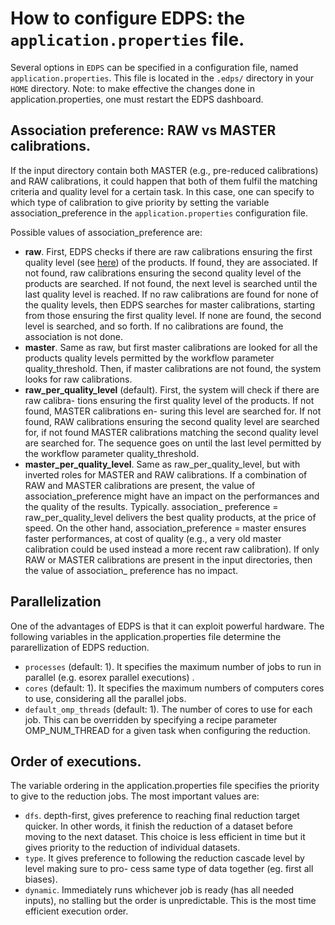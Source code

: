 # How to configure EDPS: the `application.properties` file.

Several options in `EDPS` can be specified in a configuration file, named `application.properties`.
This file is located in the `.edps/` directory in your `HOME` directory. 
Note: to make effective the changes done in application.properties, one must restart the EDPS dashboard.


## Association preference: RAW vs MASTER calibrations.

If the input directory contain both MASTER (e.g., pre-reduced calibrations) and RAW calibrations, it
could happen that both of them fulfil the matching criteria and quality level for a
certain task. In this case, one can specify to which type of calibration to give priority by setting the
variable association_preference in the `application.properties` configuration file.

Possible values of association_preference are:
 - **raw**. First, EDPS checks if there are raw calibrations ensuring the first quality level (see [here](
   ../common/main_concepts.md#association_levels)) of the
products. If found, they are associated. If not found, raw calibrations ensuring the second quality
level of the products are searched. If not found, the next level is searched until the last quality
level  is reached.
If no raw calibrations are found for none of the quality levels, then EDPS searches for master
calibrations, starting from those ensuring the first quality level. If none are found, the second
level is searched, and so forth. If no calibrations are found, the association is not done.
- **master**. Same as raw, but first master calibrations are looked for all the products quality levels
permitted by the workflow parameter quality_threshold. Then, if master
calibrations are not found, the system looks for raw calibrations.
- **raw_per_quality_level** (default). First, the system will check if there are raw calibra-
tions ensuring the first quality level of the products. If not found, MASTER calibrations en-
suring this level are searched for. If not found, RAW calibrations ensuring the second quality
level are searched for, if not found MASTER calibrations matching the second quality level are
searched for. The sequence goes on until the last level permitted by the workflow parameter
quality_threshold.
- **master_per_quality_level**. Same as raw_per_quality_level, but with inverted roles
for MASTER and RAW calibrations.
If a combination of RAW and MASTER calibrations are present, the value of association_preference
might have an impact on the performances and the quality of the results. Typically. association_
preference = raw_per_quality_level delivers the best quality products, at the price of speed.
On the other hand, association_preference = master ensures faster performances, at cost
of quality (e.g., a very old master calibration could be used instead a more recent raw calibration). If
only RAW or MASTER calibrations are present in the input directories, then the value of association_
preference has no impact.


## Parallelization
One of the advantages of EDPS is that it can exploit powerful hardware. The following variables in
the application.properties file determine the pararellization of EDPS reduction.
- `processes` (default: 1). It specifies the maximum number of jobs to run in parallel (e.g. esorex
parallel executions) .
- `cores` (default: 1). It specifies the maximum numbers of computers cores to use, considering
all the parallel jobs.
- `default_omp_threads` (default: 1). The number of cores to use for each job. This can be
overridden by specifying a recipe parameter OMP_NUM_THREAD for a given task when configuring the reduction. 

## Order of executions.
The variable ordering in the application.properties file specifies the priority to give to the
reduction jobs. The most important values are:
- `dfs`. depth-first, gives preference to reaching final reduction target quicker. In other words, it
finish the reduction of a dataset before moving to the next dataset. This choice is less efficient
in time but it gives priority to the reduction of individual datasets.
- `type`. It gives preference to following the reduction cascade level by level making sure to pro-
cess same type of data together (eg. first all biases).
- `dynamic`. Immediately runs whichever job is ready (has all needed inputs), no stalling but the
order is unpredictable. This is the most time efficient execution order.